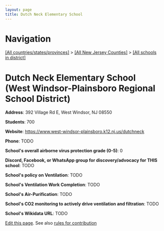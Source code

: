 ```yaml
---
layout: page
title: Dutch Neck Elementary School
---
```

# Navigation

[[All countries/states/provinces]](../../..) > [[All New Jersey Counties]](../..) > [[All schools in district]](..)

# Dutch Neck Elementary School (West Windsor-Plainsboro Regional School District)

**Address**: 392 Village Rd E, West Windsor, NJ 08550

**Students**: 700

**Website**: <https://www.west-windsor-plainsboro.k12.nj.us/dutchneck>

**Phone**: TODO

**School's overall airborne virus protection grade (0-5)**: 0

**Discord, Facebook, or WhatsApp group for discovery/advocacy for THIS school**: TODO

**School's policy on Ventilation**: TODO

**School's Ventilation Work Completion**: TODO

**School's Air-Purification**: TODO

**School's CO2 monitoring to actively drive ventilation and filtration**: TODO

**School's Wikidata URL**: TODO


[Edit this page](https://github.com/ventilate-schools/NJ/edit/main/./West_Windsor-Plainsboro_Regional_School_District/Dutch_Neck_Elementary_School.md). See also [rules for contribution](../../../contribution-rules/)